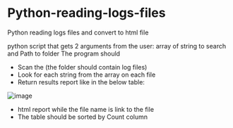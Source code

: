# Python-reading-logs-files
Python reading logs files and convert to html file

python script that gets 2 arguments from the user: array of string to search and Path to folder
The program should
- Scan the <folder path> (the folder should contain log files)
- Look for each string from the array on each file
- Return results report like in the below table:

![image](https://user-images.githubusercontent.com/88317294/201311525-de35eebb-cf68-490e-9ae4-8c294e74e8b9.png)

- html report while the file name is link to the file
- The table should be sorted by Count column

